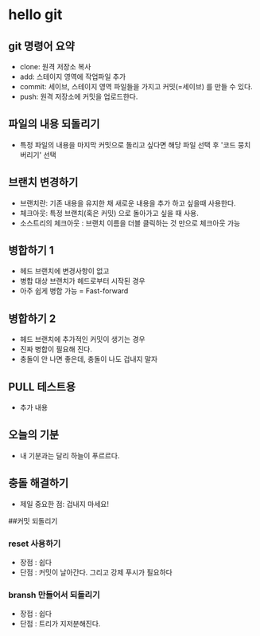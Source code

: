 # hello git
## git  명령어 요약

 - clone: 원격 저장소 복사
 - add: 스테이지 영역에 작업파일 추가
 - commit: 세이브, 스테이지 영역 파일들을 가지고 커밋(=세이브) 를 만들 수 있다.
 - push: 원격 저장소에 커밋을 업로드한다.


## 파일의 내용 되돌리기

- 특정 파일의 내용을 마지막 커밋으로 돌리고 싶다면 해당 파일 선택 후 '코드 뭉치 버리기' 선택

## 브랜치 변경하기
 - 브랜치란: 기존 내용을 유지한 채 새로운 내용을 추가 하고 싶을때 사용한다.
 - 체크아웃: 특정 브랜치(혹은 커밋) 으로 돌아가고 싶을 때 사용.
 - 소스트리의 체크아웃 : 브랜치 이름을 더블 클릭하는 것 만으로 체크아웃 가능

## 병합하기 1

- 헤드 브랜치에 변경사항이 없고
- 병합 대상 브랜치가 헤드로부터 시작된 경우
- 아주 쉽게 병합 가능 = Fast-forward

## 병합하기 2
- 헤드 브랜치에 추가적인 커밋이 생기는 경우
- 진짜 병합이 필요해 진다.
- 충돌이 안 나면 좋은데, 충돌이 나도 겁내지 말자

## PULL 테스트용
- 추가 내용

## 오늘의 기분

- 내 기분과는 달리 하늘이 푸르르다.


## 충돌 해결하기

- 제일 중요한 점: 겁내지 마세요!

##커밋 되돌리기

### reset 사용하기

- 장점 : 쉽다
- 단점 : 커밋이 날아간다. 그리고 강제 푸시가 필요하다

### bransh 만들어서 되돌리기

- 장접 : 쉽다
- 단점 : 트리가 지저분해진다.
